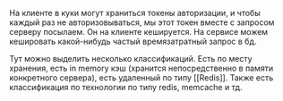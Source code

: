 


На клиенте в куки могут храниться токены авторизации, и чтобы каждый раз не авторизовываться, мы этот токен вместе с запросом серверу посылаем. Он на клиенте кешируется. На сервисе можем кешировать какой-нибудь частый времязатратный запрос в бд.

Тут можно выделить несколько классификаций. Есть по месту хранения, есть in memory кэш (хранится непосредственно в памяти конкретного сервера), есть удаленный по типу [[Redis]]. Также есть классификация по технологии по типу redis, memcache и тд.